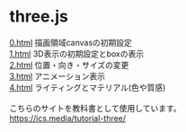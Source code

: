 # three.js
[0.html](0.html) 描画領域canvasの初期設定 <br>
[1.html](1.html) 3D表示の初期設定とboxの表示 <br>
[2.html](2.html) 位置・向き・サイズの変更 <br>
[3.html](3.html) アニメーション表示 <br>
[4.html](4.html) ライティングとマテリアル(色や質感) <br>
<br>
こちらのサイトを教科書として使用しています。<br>
https://ics.media/tutorial-three/
